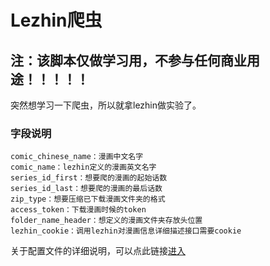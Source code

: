 # Lezhin爬虫

## 注：该脚本仅做学习用，不参与任何商业用途！！！！！

突然想学习一下爬虫，所以就拿lezhin做实验了。

### 字段说明

```
comic_chinese_name：漫画中文名字
comic_name：lezhin定义的漫画英文名字
series_id_first：想要爬的漫画的起始话数
series_id_last：想要爬的漫画的最后话数
zip_type：想要压缩已下载漫画文件夹的格式
access_token：下载漫画时候的token
folder_name_header：想定义的漫画文件夹存放头位置
lezhin_cookie：调用lezhin对漫画信息详细描述接口需要cookie
```
关于配置文件的详细说明，可以点此链接[进入](https://aimasa.github.io/2019/09/08/lezhincomic/)

